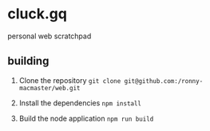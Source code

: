 # cluck.gq
personal web scratchpad

## building

1) Clone the repository
``` git clone git@github.com:/ronny-macmaster/web.git ```

2) Install the dependencies
``` npm install ```

3) Build the node application
``` npm run build ```

